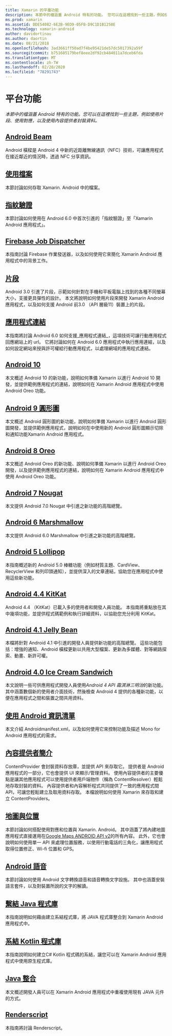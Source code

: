 ```yaml
---
title: Xamarin 的平臺功能
description: 本節中的檔涵蓋 Android 特有的功能。 您可以在這裡找到一些主題，例如使用片段、使用對應，以及使用內容提供者封裝資料。
ms.prod: xamarin
ms.assetid: DDE54082-6E2B-9ED9-05FB-D9C1D1B1258E
ms.technology: xamarin-android
author: davidortinau
ms.author: daortin
ms.date: 08/21/2018
ms.openlocfilehash: 3ad3661ff50ad7f4be95421de57dc5017392a59f
ms.sourcegitcommit: b751605179bef8eee2df92cb484011a7dceb6fda
ms.translationtype: MT
ms.contentlocale: zh-TW
ms.lasthandoff: 02/20/2020
ms.locfileid: "78291743"
---
```

# <a name="platform-features"></a>平台功能

_本節中的檔涵蓋 Android 特有的功能。您可以在這裡找到一些主題，例如使用片段、使用對應，以及使用內容提供者封裝資料。_

## <a name="android-beam"></a>[Android Beam](~/android/platform/android-beam.md)

Android 橫樑是 Android 4 中新的近距離無線通訊（NFC）技術，可讓應用程式在接近鄰近的情況時，透過 NFC 分享資訊。

## <a name="working-with-files"></a>[使用檔案](~/android/platform/files/index.md)

本節討論如何存取 Xamarin. Android 中的檔案。

## <a name="fingerprint-authentication"></a>[指紋驗證](~/android/platform/fingerprint-authentication/index.md)

本節討論如何使用在 Android 6.0 中首次引進的「指紋驗證」至「Xamarin Android 應用程式」。

## <a name="firebase-job-dispatcher"></a>[Firebase Job Dispatcher](~/android/platform/firebase-job-dispatcher.md)

本指南討論 Firebase 作業發送器，以及如何使用它來簡化 Xamarin Android 應用程式中的背景工作。

## <a name="fragments"></a>[片段](~/android/platform/fragments/index.md)

Android 3.0 引進了片段，示範如何針對在手機和平板電腦上找到的各種不同螢幕大小，支援更具彈性的設計。 本文將說明如何使用片段來開發 Xamarin Android 應用程式，以及如何支援 Android 前3.0 （API 層級11）裝置上的片段。

## <a name="app-linking"></a>[應用程式連結](~/android/platform/app-linking.md)

本指南將討論 Android 6.0 如何支援_應用程式連結_，這項技術可讓行動應用程式回應網站上的 url。 它將討論如何在 Android 6.0 應用程式中執行應用連結，以及如何設定網站來授與許可權給行動應用程式，以處理網域的應用程式連結。

## <a name="android-10"></a>[Android 10](~/android/platform/android-10.md)

本文概述 Android 10 的新功能，說明如何準備 Xamarin 以進行 Android 10 開發，並提供範例應用程式的連結，說明如何在 Xamarin Android 應用程式中使用 Android Oreo 功能。

## <a name="android-9-pie"></a>[Android 9 圓形圖](~/android/platform/pie.md)

本文概述 Android 圓形圖的新功能，說明如何準備 Xamarin 以進行 Android 圓形圖開發，並提供範例應用程式，說明如何在中使用新的 Android 圓形圖顯示切除和通知功能Xamarin Android 應用程式。

## <a name="android-8-oreo"></a>[Android 8 Oreo](~/android/platform/oreo.md)

本文概述 Android Oreo 的新功能、說明如何準備 Xamarin 以進行 Android Oreo 開發，以及提供範例應用程式的連結，說明如何在 Xamarin Android 應用程式中使用 Android Oreo 功能。

## <a name="android-7-nougat"></a>[Android 7 Nougat](~/android/platform/nougat.md)

本文提供 Android 7.0 Nougat 中引進之新功能的高階總覽。

## <a name="android-6-marshmallow"></a>[Android 6 Marshmallow](~/android/platform/marshmallow.md)

本文提供 Android 6.0 Marshmallow 中引進之新功能的高階總覽。

## <a name="android-5-lollipop"></a>[Android 5 Lollipop](~/android/platform/lollipop.md)

本指南概述新的 Android 5.0 棒糖功能（例如材質主題、CardView、RecyclerView 和列印頭通知），並提供深入的文章連結，協助您在應用程式中使用這些新功能。

## <a name="android-44-kitkat"></a>[Android 4.4 KitKat](~/android/platform/kitkat.md)

Android 4.4 （KitKat）已載入多的使用者和開發人員功能。 本指南將重點放在其中幾項功能，並提供程式碼範例和執行詳細資料，以協助您充分利用 KitKat。

## <a name="android-41-jelly-bean"></a>[Android 4.1 Jelly Bean](~/android/platform/jelly-bean.md)

本檔將針對 Android 4.1 中引進的開發人員提供新功能的高階總覽。 這些功能包括：增強的通知、Android 橫樑更新以共用大型檔案、更新為多媒體、對等網路探索、動畫、新許可權。

## <a name="android-40-ice-cream-sandwich"></a>[Android 4.0 Ice Cream Sandwich](~/android/platform/ice-cream-sandwich.md)

本文說明一些可供應用程式開發人員使用*Android 4 API 霜淇淋三明治*的新功能。
其中涵蓋數個新的使用者介面技術，然後檢查 Android 4 提供的各種新功能，以便在應用程式之間和裝置之間共用資料。

## <a name="working-with-the-android-manifest"></a>[使用 Android 資訊清單](android-manifest.md)

本文介紹 Androidmanifest.xml，以及如何使用它來控制功能及描述 Mono for Android 應用程式的需求。

## <a name="introduction-to-content-providers"></a>[內容提供者簡介](~/android/platform/content-providers/index.md)

ContentProvider 會封裝資料存放庫，並提供 API 來存取它。 提供者是 Android 應用程式的一部分，它也會提供 UI 來顯示/管理資料。 使用內容提供者的主要優點是讓其他應用程式可以使用提供者用戶端物件（稱為 ContentResolver）輕鬆地存取封裝的資料。 內容提供者和內容解析程式共同提供了一致的應用程式間 API，可讓您輕鬆建立及取用資料存取。 本檔說明如何使用 Xamarin 來存取和建立 ContentProviders。

## <a name="maps-and-location"></a>[地圖與位置](~/android/platform/maps-and-location/index.md)

本節討論如何搭配使用對應和位置與 Xamarin. Android。 其中涵蓋了將內建地圖應用程式直接運用在[Google Maps ANDROID API v2](https://developers.google.com/maps/documentation/android/)的所有內容。 此外，它也會說明如何使用單一 API 來處理位置服務，以使用行動電話的三角化，讓應用程式取得位置修正、Wi-fi 位置和 GPS。

## <a name="android-speech"></a>[Android 語音](~/android/platform/speech.md)

本節討論如何使用 Android 文字轉換語音和語音轉換文字設施。 其中也涵蓋安裝語言套件，以及對裝置所說的文字的解讀。

## <a name="binding-a-java-library"></a>[繫結 Java 程式庫](binding-java-library/index.md)

本指南說明如何藉由建立系結程式庫，將 JAVA 程式庫整合到 Xamarin Android 應用程式中。

## <a name="bind-a-kotlin-library"></a>[系結 Kotlin 程式庫](binding-kotlin-library/index.md)

本指南說明如何建立C# Kotlin 程式碼的系結，讓您可以在 Xamarin Android 應用程式中使用原生程式庫。

## <a name="java-integration"></a>[Java 整合](java-integration/index.md)

本文概述開發人員可以在 Xamarin Android 應用程式中重複使用現有 JAVA 元件的方式。

## <a name="renderscript"></a>[Renderscript](renderscript.md)

本指南將討論 Renderscript。
